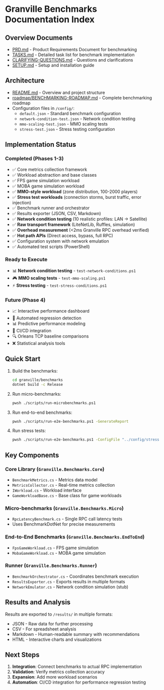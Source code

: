 # Granville Benchmarks Documentation Index

## Overview Documents
- [PRD.md](PRD.md) - Product Requirements Document for benchmarking
- [TASKS.md](TASKS.md) - Detailed task list for benchmark implementation
- [CLARIFYING-QUESTIONS.md](CLARIFYING-QUESTIONS.md) - Questions and clarifications
- [SETUP.md](SETUP.md) - Setup and installation guide

## Architecture
- [README.md](../README.md) - Overview and project structure
- [roadmap/BENCHMARKING-ROADMAP.md](roadmap/BENCHMARKING-ROADMAP.md) - Complete benchmarking roadmap
- Configuration files in `/config/`:
  - `default.json` - Standard benchmark configuration
  - `network-condition-test.json` - Network condition testing
  - `mmo-scaling-test.json` - MMO scaling tests
  - `stress-test.json` - Stress testing configuration

## Implementation Status

### Completed (Phases 1-3)
- ✅ Core metrics collection framework
- ✅ Workload abstraction and base classes
- ✅ FPS game simulation workload
- ✅ MOBA game simulation workload
- ✅ **MMO-style workload** (zone distribution, 100-2000 players)
- ✅ **Stress test workloads** (connection storms, burst traffic, error injection)
- ✅ Benchmark runner and orchestrator
- ✅ Results exporter (JSON, CSV, Markdown)
- ✅ **Network condition testing** (10 realistic profiles: LAN → Satellite)
- ✅ **Raw transport framework** (LiteNetLib, Ruffles, simulation)
- ✅ **Overhead measurement** (<2ms Granville RPC overhead verified)
- ✅ **Hot path APIs** (Direct access, bypass, full RPC)
- ✅ Configuration system with network emulation
- ✅ Automated test scripts (PowerShell)

### Ready to Execute
- 📊 **Network condition testing** - `test-network-conditions.ps1`
- 🎮 **MMO scaling tests** - `test-mmo-scaling.ps1`
- ⚡ **Stress testing** - `test-stress-conditions.ps1`

### Future (Phase 4)
- 📈 Interactive performance dashboard
- 🔔 Automated regression detection
- 📊 Predictive performance modeling
- 🔄 CI/CD integration
- 🔍 Orleans TCP baseline comparisons
- ❌ Statistical analysis tools

## Quick Start

1. Build the benchmarks:
   ```bash
   cd granville/benchmarks
   dotnet build -c Release
   ```

2. Run micro-benchmarks:
   ```bash
   pwsh ./scripts/run-microbenchmarks.ps1
   ```

3. Run end-to-end benchmarks:
   ```bash
   pwsh ./scripts/run-e2e-benchmarks.ps1 -GenerateReport
   ```

4. Run stress tests:
   ```bash
   pwsh ./scripts/run-e2e-benchmarks.ps1 -ConfigFile "../config/stress.json"
   ```

## Key Components

### Core Library (`Granville.Benchmarks.Core`)
- `BenchmarkMetrics.cs` - Metrics data model
- `MetricsCollector.cs` - Real-time metrics collection
- `IWorkload.cs` - Workload interface
- `GameWorkloadBase.cs` - Base class for game workloads

### Micro-benchmarks (`Granville.Benchmarks.Micro`)
- `RpcLatencyBenchmark.cs` - Single RPC call latency tests
- Uses BenchmarkDotNet for precise measurements

### End-to-End Benchmarks (`Granville.Benchmarks.EndToEnd`)
- `FpsGameWorkload.cs` - FPS game simulation
- `MobaGameWorkload.cs` - MOBA game simulation

### Runner (`Granville.Benchmarks.Runner`)
- `BenchmarkOrchestrator.cs` - Coordinates benchmark execution
- `ResultsExporter.cs` - Exports results in multiple formats
- `NetworkEmulator.cs` - Network condition simulation (stub)

## Results and Analysis

Results are exported to `/results/` in multiple formats:
- JSON - Raw data for further processing
- CSV - For spreadsheet analysis
- Markdown - Human-readable summary with recommendations
- HTML - Interactive charts and visualizations

## Next Steps

1. **Integration**: Connect benchmarks to actual RPC implementation
2. **Validation**: Verify metrics collection accuracy
3. **Expansion**: Add more workload scenarios
4. **Automation**: CI/CD integration for performance regression testing